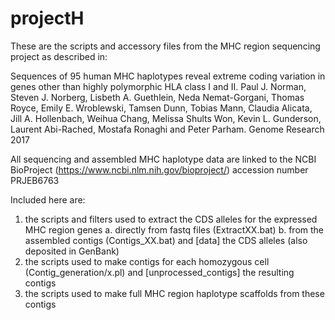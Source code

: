 # projectH

These are the scripts and accessory files from the MHC region sequencing project as described in:

Sequences of 95 human MHC haplotypes reveal extreme coding variation in genes other than highly polymorphic HLA class I and II.
Paul J. Norman, Steven J. Norberg, Lisbeth A. Guethlein, Neda Nemat-Gorgani, Thomas Royce, Emily E. Wroblewski, Tamsen Dunn, Tobias Mann, Claudia Alicata, Jill A. Hollenbach, Weihua Chang, Melissa Shults Won, Kevin L. Gunderson, Laurent Abi-Rached, Mostafa Ronaghi and Peter Parham.
Genome Research 2017

All sequencing and assembled MHC haplotype data are linked to the NCBI BioProject (https://www.ncbi.nlm.nih.gov/bioproject/) accession number PRJEB6763

Included here are:
1. the scripts and filters used to extract the CDS alleles for the expressed MHC region genes
	a. directly from fastq files (ExtractXX.bat)
	b. from the assembled contigs (Contigs_XX.bat)
and [data] the CDS alleles (also deposited in GenBank)
2. the scripts used to make contigs for each homozygous cell (Contig_generation/x.pl)
and [unprocessed_contigs] the resulting contigs
3. the scripts used to make full MHC region haplotype scaffolds from these contigs
